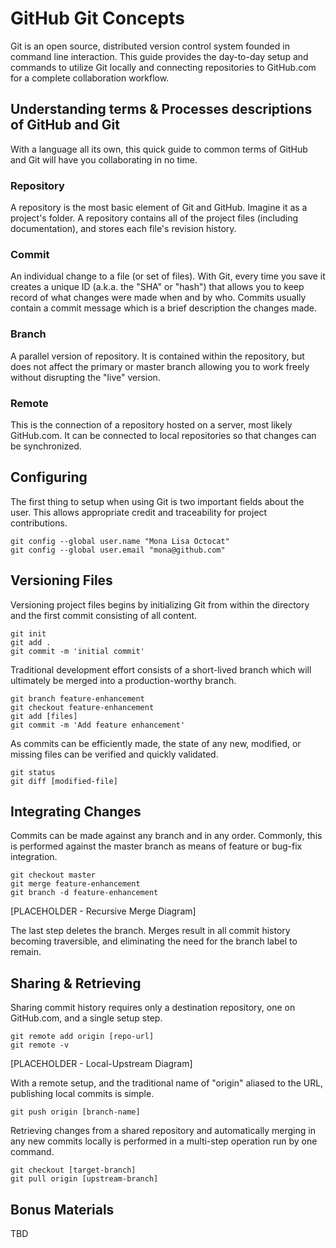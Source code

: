 # GitHub Git Concepts

Git is an open source, distributed version control system founded in command line interaction. This guide provides the day-to-day setup and commands to utilize Git locally and connecting repositories  to GitHub.com for a complete collaboration workflow.

## Understanding terms & Processes descriptions of GitHub and Git

With a language all its own, this quick guide to common terms of GitHub and Git will have you collaborating in no time.

### Repository
A repository is the most basic element of Git and GitHub. Imagine it as a project's folder. A repository contains all of the project files (including documentation), and stores each file's revision history.

### Commit
An individual change to a file (or set of files). With Git, every time you save it creates a unique ID (a.k.a. the "SHA" or "hash") that allows you to keep record of what changes were made when and by who. Commits usually contain a commit message which is a brief description the changes made.

### Branch
A parallel version of repository. It is contained within the repository, but does not affect the primary or master branch allowing you to work freely without disrupting the "live" version.

### Remote
This is the connection of a repository hosted on a server, most likely GitHub.com. It can be connected to local repositories so that changes can be synchronized.

## Configuring
The first thing to setup when using Git is two important fields about the user. This allows appropriate credit and traceability for project contributions.

```
git config --global user.name "Mona Lisa Octocat"
git config --global user.email "mona@github.com"
```

## Versioning Files
Versioning project files begins by initializing Git from within the directory and the first commit consisting of all content.

```
git init
git add .
git commit -m 'initial commit'
```

Traditional  development effort consists of a short-lived branch which will ultimately be merged into a production-worthy branch.

```
git branch feature-enhancement
git checkout feature-enhancement
git add [files]
git commit -m 'Add feature enhancement'

```

As commits can be efficiently made, the state of any new, modified, or missing files can be verified and quickly validated.

```
git status
git diff [modified-file]
```

## Integrating Changes
Commits can be made against any branch and in any order. Commonly, this is performed against the  master branch as means of feature or bug-fix integration.

```
git checkout master
git merge feature-enhancement
git branch -d feature-enhancement
```

[PLACEHOLDER - Recursive Merge Diagram]

The last step deletes the branch. Merges result in all commit history becoming traversible, and eliminating the need for the branch label to remain.


## Sharing & Retrieving
Sharing commit history requires only a destination repository, one on GitHub.com, and a single setup step.

```
git remote add origin [repo-url]
git remote -v
```

[PLACEHOLDER - Local-Upstream Diagram]

With a remote setup, and the traditional name of "origin" aliased to the URL, publishing local commits is simple.

```
git push origin [branch-name]
```

Retrieving changes from a shared repository and automatically merging in any new commits locally is performed in a multi-step operation run by one command.

```
git checkout [target-branch]
git pull origin [upstream-branch]
```

## Bonus Materials
TBD

